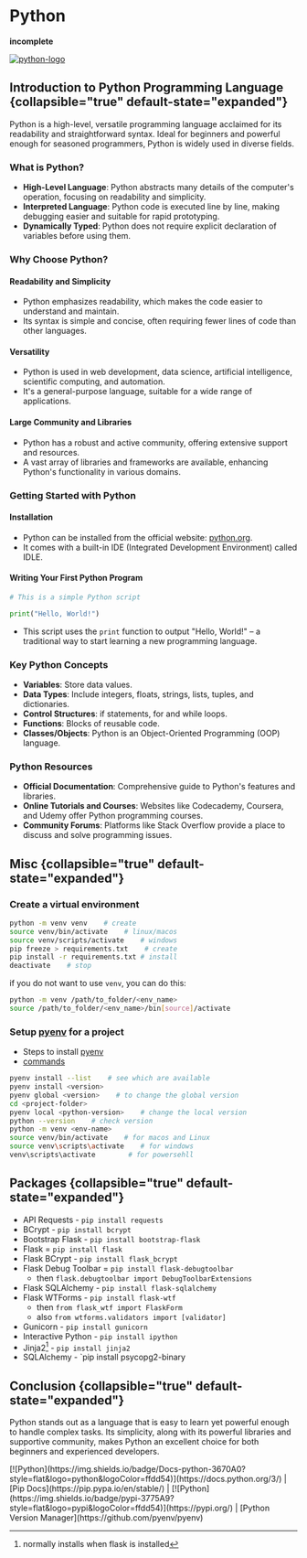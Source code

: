 # Python

**incomplete**

[![python-logo](python-logo.png)](https://www.python.org/)

## Introduction to Python Programming Language {collapsible="true" default-state="expanded"}

Python is a high-level, versatile programming language acclaimed for its readability and straightforward syntax. Ideal
for beginners and powerful enough for seasoned programmers, Python is widely used in diverse fields.

### What is Python?

- **High-Level Language**: Python abstracts many details of the computer's operation, focusing on readability and
  simplicity.
- **Interpreted Language**: Python code is executed line by line, making debugging easier and suitable for rapid
  prototyping.
- **Dynamically Typed**: Python does not require explicit declaration of variables before using them.

### Why Choose Python?

#### Readability and Simplicity

- Python emphasizes readability, which makes the code easier to understand and maintain.
- Its syntax is simple and concise, often requiring fewer lines of code than other languages.

#### Versatility

- Python is used in web development, data science, artificial intelligence, scientific computing, and automation.
- It's a general-purpose language, suitable for a wide range of applications.

#### Large Community and Libraries

- Python has a robust and active community, offering extensive support and resources.
- A vast array of libraries and frameworks are available, enhancing Python's functionality in various domains.

### Getting Started with Python

#### Installation

- Python can be installed from the official website: [python.org](https://www.python.org/).
- It comes with a built-in IDE (Integrated Development Environment) called IDLE.

#### Writing Your First Python Program

```python
# This is a simple Python script

print("Hello, World!")
```

- This script uses the `print` function to output "Hello, World!" – a traditional way to start learning a new
  programming language.

### Key Python Concepts

- **Variables**: Store data values.
- **Data Types**: Include integers, floats, strings, lists, tuples, and dictionaries.
- **Control Structures**: if statements, for and while loops.
- **Functions**: Blocks of reusable code.
- **Classes/Objects**: Python is an Object-Oriented Programming (OOP) language.

### Python Resources

- **Official Documentation**: Comprehensive guide to Python's features and libraries.
- **Online Tutorials and Courses**: Websites like Codecademy, Coursera, and Udemy offer Python programming courses.
- **Community Forums**: Platforms like Stack Overflow provide a place to discuss and solve programming issues.

## Misc {collapsible="true" default-state="expanded"}

### Create a virtual environment

```bash
python -m venv venv    # create
source venv/bin/activate    # linux/macos
source venv/scripts/activate    # windows
pip freeze > requirements.txt    # create
pip install -r requirements.txt # install
deactivate    # stop
```

if you do not want to use `venv`, you can do this:

```bash
python -m venv /path/to_folder/<env_name>
source /path/to_folder/<env_name>/bin[source]/activate
```

### Setup [pyenv](https://github.com/pyenv/pyenv) for a project

- Steps to install [pyenv](https://github.com/pyenv/pyenv)
- [commands](https://github.com/pyenv/pyenv/blob/master/COMMANDS.md)

```bash
pyenv install --list    # see which are available
pyenv install <version>
pyenv global <version>    # to change the global version
cd <project-folder>
pyenv local <python-version>    # change the local version
python --version    # check version
python -m venv <env-name>
source venv/bin/activate    # for macos and Linux
source venv\scripts\activate    # for windows
venv\scripts\activate        # for powersehll
```

## Packages {collapsible="true" default-state="expanded"}

- API Requests - `pip install requests`
- BCrypt - `pip install bcrypt`
- Bootstrap Flask - `pip install bootstrap-flask`
- Flask = `pip install flask`
- Flask BCrypt - `pip install flask_bcrypt`
- Flask Debug Toolbar = `pip install flask-debugtoolbar`
    - then `flask.debugtoolbar import DebugToolbarExtensions`
- Flask SQLAlchemy - `pip install flask-sqlalchemy`
- Flask WTForms - `pip install flask-wtf`
    - then `from flask_wtf import FlaskForm`
    - also `from wtforms.validators import [validator]`
- Gunicorn - `pip install gunicorn`
- Interactive Python - `pip install ipython`
- Jinja2[^1] - `pip install jinja2`
- SQLAlchemy - `pip install psycopg2-binary

## Conclusion {collapsible="true" default-state="expanded"}

Python stands out as a language that is easy to learn yet powerful enough to handle complex tasks. Its simplicity, along
with its powerful libraries and supportive community, makes Python an excellent choice for both beginners and
experienced developers.

[^1]: normally installs when flask is installed

<seealso>
[![Python](https://img.shields.io/badge/Docs-python-3670A0?style=flat&logo=python&logoColor=ffdd54)](https://docs.python.org/3/) |
[Pip Docs](https://pip.pypa.io/en/stable/) |
[![Python](https://img.shields.io/badge/pypi-3775A9?style=flat&logo=pypi&logoColor=ffdd54)](https://pypi.org/) |
[Python Version Manager](https://github.com/pyenv/pyenv)
</seealso>
